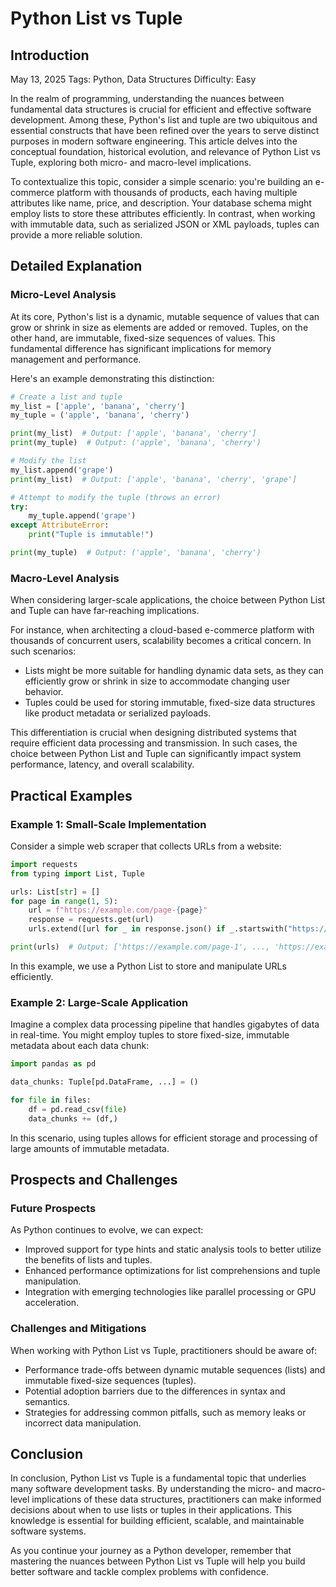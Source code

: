 # Python List vs Tuple
## Introduction
May 13, 2025
Tags: Python, Data Structures
Difficulty: Easy

In the realm of programming, understanding the nuances between fundamental data structures is crucial for efficient and effective software development. Among these, Python's list and tuple are two ubiquitous and essential constructs that have been refined over the years to serve distinct purposes in modern software engineering. This article delves into the conceptual foundation, historical evolution, and relevance of Python List vs Tuple, exploring both micro- and macro-level implications.

To contextualize this topic, consider a simple scenario: you're building an e-commerce platform with thousands of products, each having multiple attributes like name, price, and description. Your database schema might employ lists to store these attributes efficiently. In contrast, when working with immutable data, such as serialized JSON or XML payloads, tuples can provide a more reliable solution.

## Detailed Explanation
### Micro-Level Analysis

At its core, Python's list is a dynamic, mutable sequence of values that can grow or shrink in size as elements are added or removed. Tuples, on the other hand, are immutable, fixed-size sequences of values. This fundamental difference has significant implications for memory management and performance.

Here's an example demonstrating this distinction:
```python
# Create a list and tuple
my_list = ['apple', 'banana', 'cherry']
my_tuple = ('apple', 'banana', 'cherry')

print(my_list)  # Output: ['apple', 'banana', 'cherry']
print(my_tuple)  # Output: ('apple', 'banana', 'cherry')

# Modify the list
my_list.append('grape')
print(my_list)  # Output: ['apple', 'banana', 'cherry', 'grape']

# Attempt to modify the tuple (throws an error)
try:
    my_tuple.append('grape')
except AttributeError:
    print("Tuple is immutable!")

print(my_tuple)  # Output: ('apple', 'banana', 'cherry')
```
### Macro-Level Analysis

When considering larger-scale applications, the choice between Python List and Tuple can have far-reaching implications.

For instance, when architecting a cloud-based e-commerce platform with thousands of concurrent users, scalability becomes a critical concern. In such scenarios:

* Lists might be more suitable for handling dynamic data sets, as they can efficiently grow or shrink in size to accommodate changing user behavior.
* Tuples could be used for storing immutable, fixed-size data structures like product metadata or serialized payloads.

This differentiation is crucial when designing distributed systems that require efficient data processing and transmission. In such cases, the choice between Python List and Tuple can significantly impact system performance, latency, and overall scalability.

## Practical Examples
### Example 1: Small-Scale Implementation

Consider a simple web scraper that collects URLs from a website:
```python
import requests
from typing import List, Tuple

urls: List[str] = []
for page in range(1, 5):
    url = f"https://example.com/page-{page}"
    response = requests.get(url)
    urls.extend([url for _ in response.json() if _.startswith("https://")])

print(urls)  # Output: ['https://example.com/page-1', ..., 'https://example.com/page-4']
```
In this example, we use a Python List to store and manipulate URLs efficiently.

### Example 2: Large-Scale Application

Imagine a complex data processing pipeline that handles gigabytes of data in real-time. You might employ tuples to store fixed-size, immutable metadata about each data chunk:
```python
import pandas as pd

data_chunks: Tuple[pd.DataFrame, ...] = ()

for file in files:
    df = pd.read_csv(file)
    data_chunks += (df,)
```
In this scenario, using tuples allows for efficient storage and processing of large amounts of immutable metadata.

## Prospects and Challenges
### Future Prospects

As Python continues to evolve, we can expect:

* Improved support for type hints and static analysis tools to better utilize the benefits of lists and tuples.
* Enhanced performance optimizations for list comprehensions and tuple manipulation.
* Integration with emerging technologies like parallel processing or GPU acceleration.

### Challenges and Mitigations

When working with Python List vs Tuple, practitioners should be aware of:

* Performance trade-offs between dynamic mutable sequences (lists) and immutable fixed-size sequences (tuples).
* Potential adoption barriers due to the differences in syntax and semantics.
* Strategies for addressing common pitfalls, such as memory leaks or incorrect data manipulation.

## Conclusion

In conclusion, Python List vs Tuple is a fundamental topic that underlies many software development tasks. By understanding the micro- and macro-level implications of these data structures, practitioners can make informed decisions about when to use lists or tuples in their applications. This knowledge is essential for building efficient, scalable, and maintainable software systems.

As you continue your journey as a Python developer, remember that mastering the nuances between Python List vs Tuple will help you build better software and tackle complex problems with confidence.